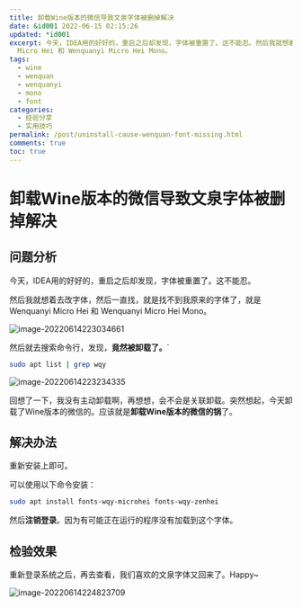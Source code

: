 ```yaml
---
title: 卸载Wine版本的微信导致文泉字体被删掉解决
date: &id001 2022-06-15 02:15:26
updated: *id001
excerpt: 今天，IDEA用的好好的，重启之后却发现，字体被重置了。这不能忍。然后我就想着去改字体，然后一直找，就是找不到我原来的字体了，就是Wenquanyi
  Micro Hei 和 Wenquanyi Micro Hei Mono。
tags:
  - wine
  - wenquan
  - wenquanyi
  - mono
  - font
categories:
  - 经验分享
  - 实用技巧
permalink: /post/uninstall-cause-wenquan-font-missing.html
comments: true
toc: true
---
```

# 卸载Wine版本的微信导致文泉字体被删掉解决

## 问题分析

今天，IDEA用的好好的，重启之后却发现，字体被重置了。这不能忍。

然后我就想着去改字体，然后一直找，就是找不到我原来的字体了，就是 Wenquanyi Micro Hei 和 Wenquanyi Micro Hei Mono。

![image-20220614223034661](https://img1.terwer.space/20220614223040.png)

然后就去搜索命令行，发现，**竟然被卸载了。**`

```bash
sudo apt list | grep wqy
```

![image-20220614223234335](https://img1.terwer.space/20220614223234.png)

回想了一下，我没有主动卸载啊，再想想，会不会是关联卸载。突然想起，今天卸载了Wine版本的微信的。应该就是**卸载Wine版本的微信的锅**了。

## 解决办法

重新安装上即可。

可以使用以下命令安装：

```bash
sudo apt install fonts-wqy-microhei fonts-wqy-zenhei
```

然后**注销登录**。因为有可能正在运行的程序没有加载到这个字体。

## 检验效果

重新登录系统之后，再去查看，我们喜欢的文泉字体又回来了。Happy~

![image-20220614224823709](https://img1.terwer.space/20220614224829.png)